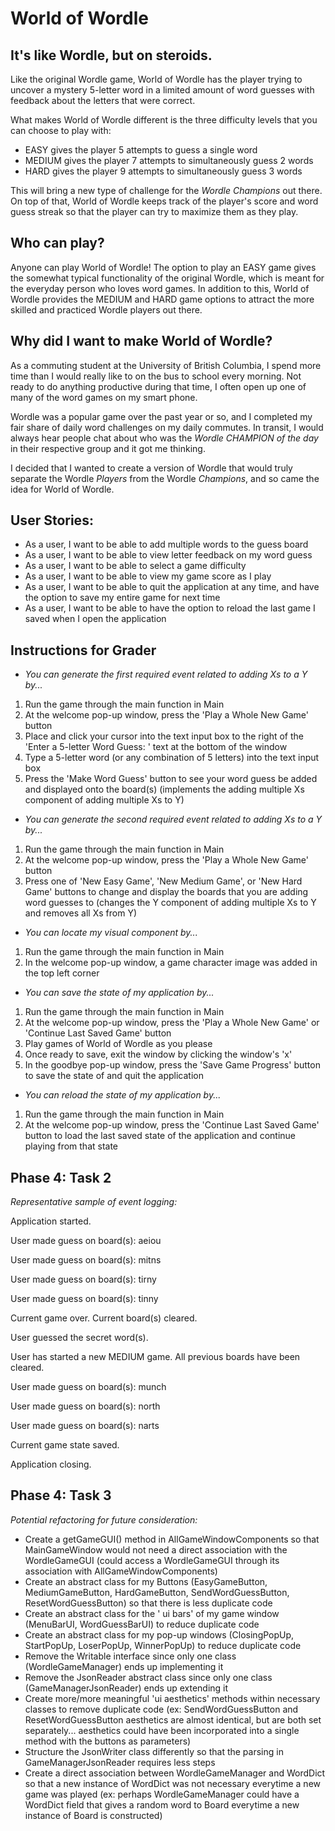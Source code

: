 # **World of Wordle**

## **It's like Wordle, but on steroids.**

Like the original Wordle game, World of Wordle has the player trying to uncover a mystery 5-letter word 
in a limited amount of word guesses with feedback about the letters that were correct.

What makes World of Wordle different is the three difficulty levels that you can choose to play with:

- EASY gives the player 5 attempts to guess a single word
- MEDIUM gives the player 7 attempts to simultaneously guess 2 words 
- HARD gives the player 9 attempts to simultaneously guess 3 words


This will bring a new type of challenge for the *Wordle Champions* out there. On top of that, World of Wordle keeps 
track of the player's score and word guess streak so that the player can try to maximize them as they play.

## **Who can play?**

Anyone can play World of Wordle! The option to play an EASY game gives the somewhat typical functionality of the original Wordle, 
which is meant for the everyday person who loves word games. In addition to this, World of Wordle provides
the MEDIUM and HARD game options to attract the more skilled and practiced Wordle players out there.

## Why did I want to make World of Wordle?

As a commuting student at the University of British Columbia, I spend more time than I would really like to on the bus 
to school every morning. Not ready to do anything productive during that time, I often open up one of many of the word 
games on my smart phone. 

Wordle was a popular game over the past year or so, and I completed my fair share of daily word challenges on my daily
commutes. In transit, I would always hear people chat about who was the *Wordle CHAMPION of the day* in their 
respective group and it got me thinking.

I decided that I wanted to create a version of Wordle that would truly separate the Wordle *Players* from the 
Wordle *Champions*, and so came the idea for World of Wordle.

## User Stories:

- As a user, I want to be able to add multiple words to the guess board
- As a user, I want to be able to view letter feedback on my word guess
- As a user, I want to be able to select a game difficulty
- As a user, I want to be able to view my game score as I play
- As a user, I want to be able to quit the application at any time, and have the option to save my entire game for next time
- As a user, I want to be able to have the option to reload the last game I saved when I open the application

## **Instructions for Grader**

- *You can generate the first required event related to adding Xs to a Y by...*
1. Run the game through the main function in Main
2. At the welcome pop-up window, press the 'Play a Whole New Game' button 
3. Place and click your cursor into the text input box to the right of the 'Enter a 5-letter Word Guess: ' text at the bottom of the window 
4. Type a 5-letter word (or any combination of 5 letters) into the text input box 
5. Press the 'Make Word Guess' button to see your word guess be added and displayed onto the board(s) (implements the adding multiple Xs component of adding multiple Xs to Y)

- *You can generate the second required event related to adding Xs to a Y by...*
1. Run the game through the main function in Main
2. At the welcome pop-up window, press the 'Play a Whole New Game' button 
3. Press one of 'New Easy Game', 'New Medium Game', or 'New Hard Game' buttons to change and display the boards that you are adding word guesses to (changes the Y component of adding multiple Xs to Y and removes all Xs from Y)

- *You can locate my visual component by...*
1. Run the game through the main function in Main
2. In the welcome pop-up window, a game character image was added in the top left corner

- *You can save the state of my application by...*
1. Run the game through the main function in Main
2. At the welcome pop-up window, press the 'Play a Whole New Game' or 'Continue Last Saved Game' button 
3. Play games of World of Wordle as you please
4. Once ready to save, exit the window by clicking the window's 'x'
5. In the goodbye pop-up window, press the 'Save Game Progress' button to save the state of and quit the application

- *You can reload the state of my application by...*
1. Run the game through the main function in Main
2. At the welcome pop-up window, press the 'Continue Last Saved Game' button to load the last saved state of the application and continue playing from that state

## Phase 4: Task 2
*Representative sample of event logging:*

Application started.

User made guess on board(s): aeiou

User made guess on board(s): mitns

User made guess on board(s): tirny

User made guess on board(s): tinny

Current game over. Current board(s) cleared.

User guessed the secret word(s).

User has started a new MEDIUM game. All previous boards have been cleared.

User made guess on board(s): munch

User made guess on board(s): north

User made guess on board(s): narts

Current game state saved.

Application closing.

## Phase 4: Task 3

*Potential refactoring for future consideration:*
- Create a getGameGUI() method in AllGameWindowComponents so that MainGameWindow would not need a direct association with the WordleGameGUI (could access a WordleGameGUI through its association with AllGameWindowComponents)
- Create an abstract class for my Buttons (EasyGameButton, MediumGameButton, HardGameButton, SendWordGuessButton, ResetWordGuessButton) so that there is less duplicate code
- Create an abstract class for the ' ui bars' of my game window (MenuBarUI, WordGuessBarUI) to reduce duplicate code
- Create an abstract class for my pop-up windows (ClosingPopUp, StartPopUp, LoserPopUp, WinnerPopUp) to reduce duplicate code
- Remove the Writable interface since only one class (WordleGameManager) ends up implementing it
- Remove the JsonReader abstract class since only one class (GameManagerJsonReader) ends up extending it
- Create more/more meaningful 'ui aesthetics' methods within necessary classes to remove duplicate code (ex: SendWordGuessButton and ResetWordGuessButton aesthetics are almost identical, but are both set separately... aesthetics could have been incorporated into a single method with the buttons as parameters)
- Structure the JsonWriter class differently so that the parsing in GameManagerJsonReader requires less steps
- Create a direct association between WordleGameManager and WordDict so that a new instance of WordDict was not necessary everytime a new game was played (ex: perhaps WordleGameManager could have a WordDict field that gives a random word to Board everytime a new instance of Board is constructed)
